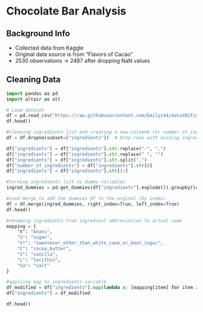 # Chocolate Bar Analysis

## Background Info

- Collected data from Kaggle  
- Original data source is from "Flavors of Cacao"  
- 2530 observations -> 2487 after dropping NaN values  

## Cleaning Data

```python
import pandas as pd
import altair as alt

# Load dataset
df = pd.read_csv("https://raw.githubusercontent.com/Emilyz44/data301finalproject/main/chocolate.csv")
df.head()
```

```python
#cleaning ingredients list and creating a new columnb for number_of_ingredients
df = df.dropna(subset=["ingredients"])  # Drop rows with missing ingredients

df["ingredients"] = df["ingredients"].str.replace("-", ",")
df["ingredients"] = df["ingredients"].str.replace(" ", "")
df["ingredients"] = df["ingredients"].str.split(",")
df["number_of_ingredients"] = df["ingredients"].str[0]
df["ingredients"] = df["ingredients"].str[1:]

#turning ingredients list to dummy variables
ingred_dummies = pd.get_dummies(df["ingredients"].explode()).groupby(level=0).sum()

#used merge to add the dummies df to the orginal (by index)
df = df.merge(ingred_dummies, right_index=True, left_index=True)
df.head()
```

```python
#renaming ingredients from ingredient abbreviation to actual name
mapping = {
    "B": "beans",
    "S": "sugar",
    "S*": "sweetener_other_than_white_cane_or_beet_sugar",
    "C": "cocoa_butter",
    "V": "vanilla",
    "L": "lecithin",
    "Sa": "salt"
}
```

```python
#applying map to ingredients variable
df_modified = df["ingredients"].map(lambda x: [mapping[item] for item in x])
df["ingredients"] = df_modified
```

```python
df.head()
```
